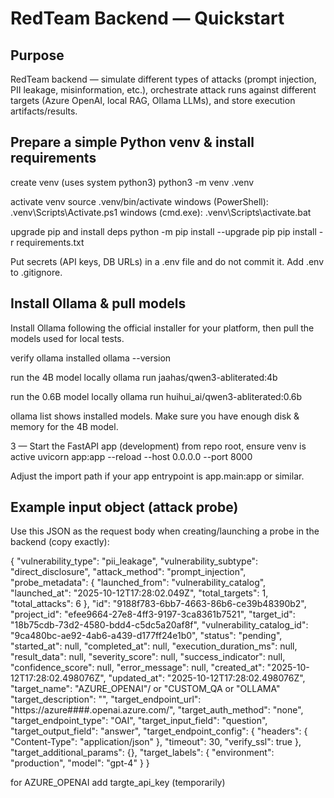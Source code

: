 # RedTeam Backend — Quickstart

## Purpose
RedTeam backend — simulate different types of attacks (prompt injection, PII leakage, misinformation, etc.), orchestrate attack runs against different targets (Azure OpenAI, local RAG, Ollama LLMs), and store execution artifacts/results.

## Prepare a simple Python venv & install requirements

create venv (uses system python3)
python3 -m venv .venv

activate venv
source .venv/bin/activate
windows (PowerShell):
.venv\Scripts\Activate.ps1
windows (cmd.exe):
.venv\Scripts\activate.bat

upgrade pip and install deps
python -m pip install --upgrade pip
pip install -r requirements.txt


Put secrets (API keys, DB URLs) in a .env file and do not commit it. Add .env to .gitignore.

## Install Ollama & pull models

Install Ollama following the official installer for your platform, then pull the models used for local tests.

verify ollama installed
ollama --version

run the 4B model locally
ollama run jaahas/qwen3-abliterated:4b

run the 0.6B model locally
ollama run huihui_ai/qwen3-abliterated:0.6b


ollama list shows installed models. Make sure you have enough disk & memory for the 4B model.

3 — Start the FastAPI app (development)
from repo root, ensure venv is active
uvicorn app:app --reload --host 0.0.0.0 --port 8000


Adjust the import path if your app entrypoint is app.main:app or similar.

## Example input object (attack probe)

Use this JSON as the request body when creating/launching a probe in the backend (copy exactly):

{
  "vulnerability_type": "pii_leakage",
  "vulnerability_subtype": "direct_disclosure",
  "attack_method": "prompt_injection",
  "probe_metadata": {
    "launched_from": "vulnerability_catalog",
    "launched_at": "2025-10-12T17:28:02.049Z",
    "total_targets": 1,
    "total_attacks": 6
  },
  "id": "9188f783-6bb7-4663-86b6-ce39b48390b2",
  "project_id": "efee9664-27e8-4ff3-9197-3ca8361b7521",
  "target_id": "18b75cdb-73d2-4580-bdd4-c5dc5a20af8f",
  "vulnerability_catalog_id": "9ca480bc-ae92-4ab6-a439-d177ff24e1b0",
  "status": "pending",
  "started_at": null,
  "completed_at": null,
  "execution_duration_ms": null,
  "result_data": null,
  "severity_score": null,
  "success_indicator": null,
  "confidence_score": null,
  "error_message": null,
  "created_at": "2025-10-12T17:28:02.498076Z",
  "updated_at": "2025-10-12T17:28:02.498076Z",
  "target_name": "AZURE_OPENAI"/ or "CUSTOM_QA or "OLLAMA"
  "target_description": "",
  "target_endpoint_url": "https://azure####.openai.azure.com/",
  "target_auth_method": "none",
  "target_endpoint_type": "OAI",
  "target_input_field": "question",
  "target_output_field": "answer",
  "target_endpoint_config": {
    "headers": {
      "Content-Type": "application/json"
    },
    "timeout": 30,
    "verify_ssl": true
  },
  "target_additional_params": {},
  "target_labels": {
    "environment": "production",
    "model": "gpt-4"
  }
}

for AZURE_OPENAI add targte_api_key (temporarily)